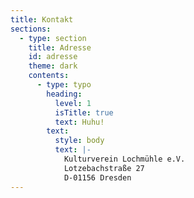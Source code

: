```yaml
---
title: Kontakt
sections:
  - type: section
    title: Adresse
    id: adresse
    theme: dark
    contents:
      - type: typo
        heading:
          level: 1
          isTitle: true
          text: Huhu!
        text:
          style: body
          text: |-
            Kulturverein Lochmühle e.V.
            Lotzebachstraße 27
            D-01156 Dresden
---
```


